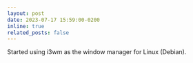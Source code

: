 ```yaml
---
layout: post
date: 2023-07-17 15:59:00-0200
inline: true
related_posts: false
---
```


Started using i3wm as the window manager for Linux (Debian).
